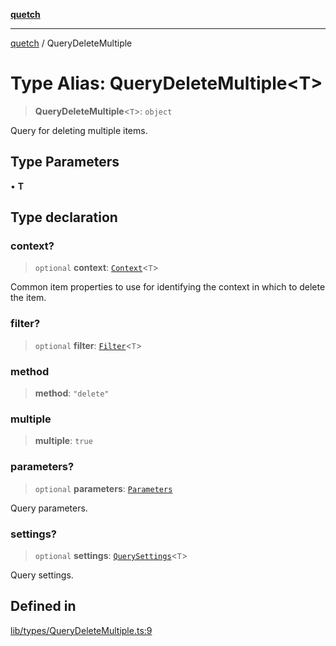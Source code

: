 [**quetch**](../README.md)

***

[quetch](../README.md) / QueryDeleteMultiple

# Type Alias: QueryDeleteMultiple\<T\>

> **QueryDeleteMultiple**\<`T`\>: `object`

Query for deleting multiple items.

## Type Parameters

• **T**

## Type declaration

### context?

> `optional` **context**: [`Context`](Context.md)\<`T`\>

Common item properties to use for identifying the context in which to delete the item.

### filter?

> `optional` **filter**: [`Filter`](Filter.md)\<`T`\>

### method

> **method**: `"delete"`

### multiple

> **multiple**: `true`

### parameters?

> `optional` **parameters**: [`Parameters`](Parameters.md)

Query parameters.

### settings?

> `optional` **settings**: [`QuerySettings`](QuerySettings.md)\<`T`\>

Query settings.

## Defined in

[lib/types/QueryDeleteMultiple.ts:9](https://github.com/nevoland/quetch/blob/d3c3874b3b683738adb5be9e083a7d95e2758c83/lib/types/QueryDeleteMultiple.ts#L9)
